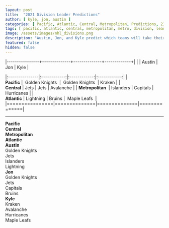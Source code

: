```yaml
---
layout: post
title:  "2021 Division Leader Predictions"
author: [ kyle, jon, austin ]
categories: [ Pacific, Atlantic, Central, Metropolitan, Predictions, 21-22 Season ]
tags: [ pacific, atlantic, central, metropolitan, metro, division, leaders, nhl, prediction, podcast ]
image: /assets/images/nhl_divisions.png
description: "Austin, Jon, and Kyle predict which teams will take their divisions. Someone (potentailly many someones) might have to eat their words by the end of the season."
featured: false
hidden: false
---
```


|----------------+--------------+--------------+-------------+|
|                |    Austin    |      Jon     |     Kyle     |

|:---------------|:------------:|:------------:|:------------:|
|   
**Pacific**  |&nbsp;&nbsp;Golden Knights&nbsp;&nbsp;|&nbsp;&nbsp;Golden Knights&nbsp;&nbsp;|    Kraken    |
|   
**Central**  |     Jets     |     Jets     |   Avalanche  |
|
**Metropolitan**&nbsp;&nbsp;|   Islanders  |   Capitals   |  Hurricanes  |
|  
**Atlantic**  |   Lightning  |    Bruins    |&nbsp;&nbsp;Maple Leafs&nbsp;&nbsp;|
|================|==============|==============|==============|
<hr>
<div class="row">
  <div class="col-xl-12">
  <div class="row">
    <div class="col">
      <div></div>
    </div>
    <div class="col">
      <b>Pacific</b>
    </div>
    <div class="col">
      <b>Central</b>
    </div>
    <div class="col">
      <b>Metropolitan</b>
    </div>
    <div class="col">
      <b>Atlantic</b>
    </div>
  </div>
  <div class="row">
    <div class="col">
      <b>Austin</b>
    </div>
    <div class="col">
      Golden Knights
    </div>
    <div class="col">
      Jets
    </div>
    <div class="col">
      Islanders
    </div>
    <div class="col">
      Lightning
    </div>
  </div>
  <div class="row">
    <div class="col">
      <b>Jon</b>
    </div>
    <div class="col">
      Golden Knights
    </div>
    <div class="col">
      Jets
    </div>
    <div class="col">
      Capitals
    </div>
    <div class="col">
      Bruins
    </div>
  </div>
  <div class="row">
    <div class="col">
      <b>Kyle</b>
    </div>
    <div class="col">
      Kraken
    </div>
    <div class="col">
      Avalanche
    </div>
    <div class="col">
      Hurricanes
    </div>
    <div class="col">
      Maple Leafs
    </div>
  </div>
  </div>
</div>
